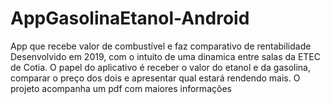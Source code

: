 # AppGasolinaEtanol-Android
App que recebe valor de combustível e faz comparativo de rentabilidade
Desenvolvido em 2019, com o intuito de uma dinamica entre salas da ETEC de Cotia.
O papel do aplicativo é receber o valor do etanol e da gasolina, comparar o preço dos dois e apresentar qual estará rendendo mais.
O projeto acompanha um pdf com maiores informações


